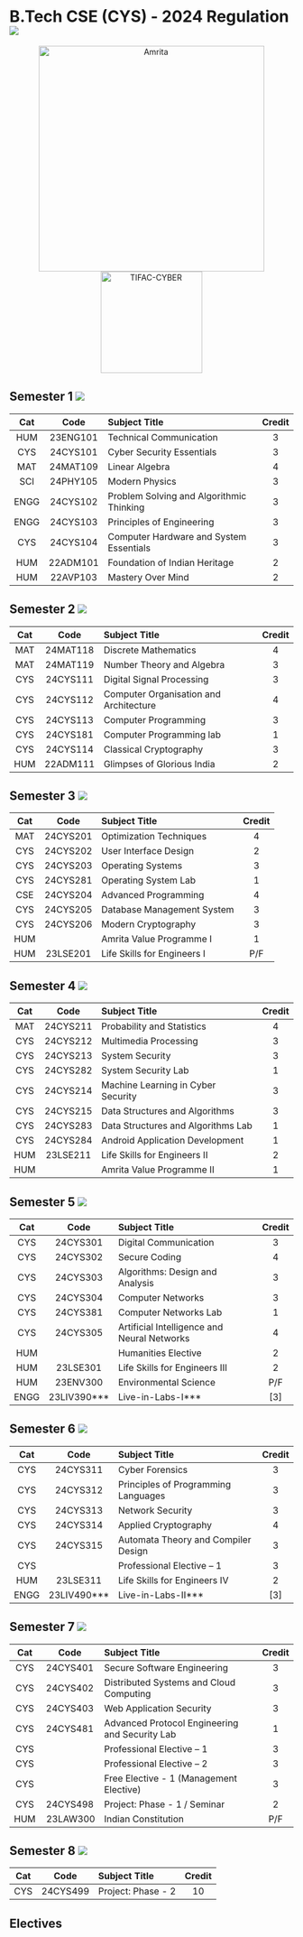 # B.Tech CSE (CYS) - 2024 Regulation ![](https://img.shields.io/badge/-24CYS-brightgreen)

<p align="center">
    <img src="https://amrita-tifac-cyber-blockchain.github.io/Amrita-TIFAC-Cyber-Blockchain/AVV_PNG.png" alt ="Amrita" width="400" />
    <img src="https://amrita-tifac-cyber-blockchain.github.io/Amrita-TIFAC-Cyber-Blockchain/TIFAC-CORE_in_Cyber_Security.png" alt ="TIFAC-CYBER" width="180" />
</p>

## Semester 1 ![](https://img.shields.io/badge/Credit-26-blue)

| Cat | Code | Subject Title | Credit | 
|:---:|:----:|:--------------|:------:|
| HUM | 23ENG101  | Technical Communication | 3 |
| CYS | 24CYS101 | Cyber Security Essentials | 3 |
| MAT | 24MAT109 | Linear Algebra | 4 | 
| SCI | 24PHY105 | Modern Physics | 3 |
| ENGG | 24CYS102 | Problem Solving and Algorithmic Thinking | 3 |
| ENGG | 24CYS103 | Principles of Engineering | 3 |
| CYS | 24CYS104 | Computer Hardware and System Essentials | 3 |
| HUM | 22ADM101 | Foundation of Indian Heritage | 2 | 
| HUM | 22AVP103 | Mastery Over Mind | 2 | 

## Semester 2 ![](https://img.shields.io/badge/Credit-23-blue)

| Cat | Code | Subject Title | Credit | 
|:---:|:----:|:--------------|:------:|
| MAT | 24MAT118 | Discrete Mathematics | 4 | 
| MAT | 24MAT119 | Number Theory and Algebra | 3 |
| CYS | 24CYS111 | Digital Signal Processing | 3 |
| CYS | 24CYS112 | Computer Organisation and Architecture | 4 |
| CYS | 24CYS113 | Computer Programming | 3 |
| CYS | 24CYS181 | Computer Programming lab | 1 |
| CYS | 24CYS114 | Classical Cryptography | 3 | 
| HUM | 22ADM111 | Glimpses of Glorious India | 2 |

## Semester 3 ![](https://img.shields.io/badge/Credit-21-blue)

| Cat | Code | Subject Title | Credit | 
|:---:|:----:|:--------------|:------:|
| MAT | 24CYS201 | Optimization Techniques | 4 |
| CYS | 24CYS202 | User Interface Design | 2 |
| CYS | 24CYS203 | Operating Systems | 3 |
| CYS | 24CYS281 | Operating System Lab | 1 |
| CSE | 24CYS204 | Advanced Programming | 4 | 
| CYS | 24CYS205 | Database Management System | 3 |
| CYS | 24CYS206 | Modern Cryptography | 3 |
| HUM |   | Amrita Value Programme I | 1 |
| HUM | 23LSE201  | Life Skills for Engineers I  | P/F |

## Semester 4 ![](https://img.shields.io/badge/Credit-22-blue)

| Cat | Code | Subject Title | Credit | 
|:---:|:----:|:--------------|:------:|
| MAT | 24CYS211 | Probability and Statistics | 4 |
| CYS | 24CYS212 | Multimedia Processing | 3 |
| CYS | 24CYS213 | System Security | 3 |
| CYS | 24CYS282 | System Security Lab | 1 |
| CYS | 24CYS214 | Machine Learning in Cyber Security | 3 |
| CYS | 24CYS215 | Data Structures and Algorithms | 3 |
| CYS | 24CYS283 | Data Structures and Algorithms Lab | 1 |
| CYS | 24CYS284 | Android Application Development | 1 |
| HUM | 23LSE211  | Life Skills for Engineers II  | 2 |
| HUM |  | Amrita Value Programme II | 1 |

## Semester 5 ![](https://img.shields.io/badge/Credit-22+[3]-blue)

| Cat | Code | Subject Title | Credit | 
|:---:|:----:|:--------------|:------:|
| CYS | 24CYS301 | Digital Communication | 3 |
| CYS | 24CYS302 | Secure Coding | 4 |
| CYS | 24CYS303 | Algorithms: Design and Analysis  | 3 |
| CYS | 24CYS304 | Computer Networks | 3 |
| CYS | 24CYS381 | Computer Networks Lab | 1 |
| CYS | 24CYS305 | Artificial Intelligence and Neural Networks | 4 |
| HUM |  | Humanities Elective  | 2 |
| HUM | 23LSE301  | Life Skills for Engineers III  | 2 |
| HUM | 23ENV300 | Environmental Science | P/F |
| ENGG | 23LIV390*** | Live-in-Labs-I*** | [3] |

## Semester 6 ![](https://img.shields.io/badge/Credit-22+[3]-blue)

| Cat | Code | Subject Title | Credit | 
|:---:|:----:|:--------------|:------:|
| CYS | 24CYS311 | Cyber Forensics | 3 |
| CYS | 24CYS312 | Principles of Programming Languages | 3 |
| CYS | 24CYS313 | Network Security | 3 |
| CYS | 24CYS314 | Applied Cryptography | 4 |
| CYS | 24CYS315 | Automata Theory and Compiler Design | 3 |
| CYS |  | Professional Elective – 1  | 3 |
| HUM | 23LSE311  | Life Skills for Engineers IV  | 2 |
| ENGG | 23LIV490*** | Live-in-Labs-II***  | [3] |

## Semester 7 ![](https://img.shields.io/badge/Credit-21-blue)

| Cat | Code | Subject Title | Credit | 
|:---:|:----:|:--------------|:------:|
| CYS | 24CYS401 | Secure Software Engineering | 3 |
| CYS | 24CYS402 | Distributed Systems and Cloud Computing | 3 |
| CYS | 24CYS403 | Web Application Security | 3 |
| CYS | 24CYS481 | Advanced Protocol Engineering and Security Lab | 1 |
| CYS |  | Professional Elective – 1  | 3 |
| CYS |  | Professional Elective – 2  | 3 |
| CYS |  | Free Elective - 1 (Management Elective) | 3 |
| CYS | 24CYS498 | Project: Phase - 1 / Seminar | 2 |
| HUM |  23LAW300  | Indian Constitution | P/F |

## Semester 8 ![](https://img.shields.io/badge/Credit-10-blue)

| Cat | Code | Subject Title | Credit | 
|:---:|:----:|:--------------|:------:|
| CYS | 24CYS499 | Project: Phase - 2 | 10 |

## Electives 


